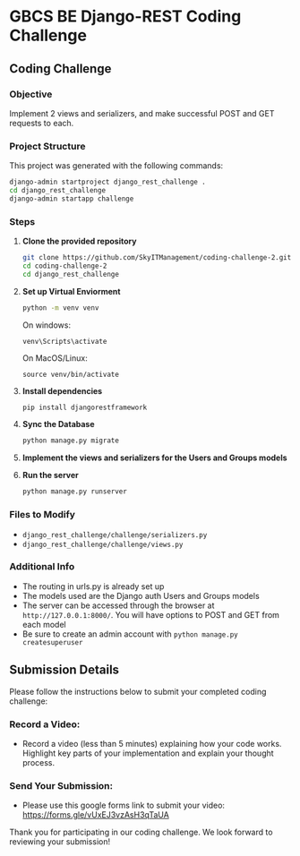 # GBCS BE Django-REST Coding Challenge

## Coding Challenge

### Objective

Implement 2 views and serializers, and make successful POST and GET requests to each.

### Project Structure

This project was generated with the following commands:
   ```bash
   django-admin startproject django_rest_challenge .
   cd django_rest_challenge
   django-admin startapp challenge 
   ```

### Steps

1. **Clone the provided repository**

   ```bash
   git clone https://github.com/SkyITManagement/coding-challenge-2.git
   cd coding-challenge-2
   cd django_rest_challenge
   ```

2. **Set up Virtual Enviorment**
   ```bash
   python -m venv venv
   ```
   On windows:
   ```
   venv\Scripts\activate
   ```
   On MacOS/Linux:
   ```
   source venv/bin/activate
   ```

3. **Install dependencies**

   ```bash
   pip install djangorestframework
   ```

4. **Sync the Database**
   ```bash
   python manage.py migrate
   ```

4. **Implement the views and serializers for the Users and Groups models**

5. **Run the server**
   ```bash
   python manage.py runserver
   ```

### Files to Modify

- `django_rest_challenge/challenge/serializers.py`
- `django_rest_challenge/challenge/views.py`

### Additional Info

- The routing in urls.py is already set up
- The models used are the Django auth Users and Groups models
- The server can be accessed through the browser at ```http://127.0.0.1:8000/```. You will have options to POST and GET from each model
- Be sure to create an admin account with ```python manage.py createsuperuser```

## Submission Details

Please follow the instructions below to submit your completed coding challenge:


### Record a Video:

- Record a video (less than 5 minutes) explaining how your code works. Highlight key parts of your implementation and explain your thought process.

### Send Your Submission:

- Please use this google forms link to submit your video: https://forms.gle/vUxEJ3vzAsH3qTaUA

Thank you for participating in our coding challenge. We look forward to reviewing your submission!
